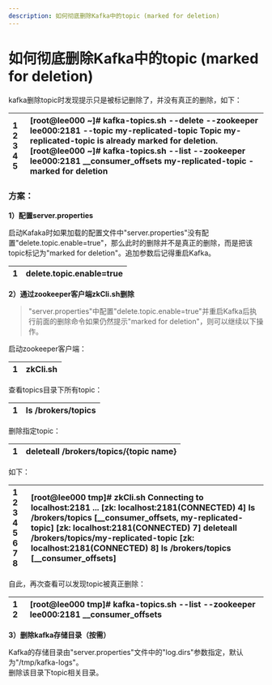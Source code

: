 ```yaml
---
description: 如何彻底删除Kafka中的topic (marked for deletion)
---
```


# 如何彻底删除Kafka中的topic \(marked for deletion\)

kafka删除topic时发现提示只是被标记删除了，并没有真正的删除，如下：

| 1 2 3 4 5  | \[root@lee000 ~\]\# kafka-topics.sh --delete --zookeeper lee000:2181 --topic my-replicated-topic  Topic my-replicated-topic is already marked for deletion.  \[root@lee000 ~\]\# kafka-topics.sh --list --zookeeper lee000:2181  \_\_consumer\_offsets  my-replicated-topic - marked for deletion |
| :--- | :--- |


### 方案：

**1）配置server.properties**

启动Kafaka时如果加载的配置文件中"server.properties"没有配置"delete.topic.enable=true"，那么此时的删除并不是真正的删除，而是把该topic标记为"marked for deletion"。追加参数后记得重启Kafka。

| 1  | delete.topic.enable=true |
| :--- | :--- |


**2）通过zookeeper客户端zkCli.sh删除**

> "server.properties"中配置"delete.topic.enable=true"并重启Kafka后执行前面的删除命令如果仍然提示"marked for deletion"，则可以继续以下操作。

启动zookeeper客户端：

| 1  | zkCli.sh |
| :--- | :--- |


查看topics目录下所有topic：

| 1  | ls /brokers/topics |
| :--- | :--- |


删除指定topic：

| 1  | deleteall /brokers/topics/{topic name} |
| :--- | :--- |


如下：

| 1 2 3 4 5 6 7 8  | \[root@lee000 tmp\]\# zkCli.sh  Connecting to localhost:2181  ...  \[zk: localhost:2181\(CONNECTED\) 4\] ls /brokers/topics  \[\_\_consumer\_offsets, my-replicated-topic\]  \[zk: localhost:2181\(CONNECTED\) 7\] deleteall /brokers/topics/my-replicated-topic  \[zk: localhost:2181\(CONNECTED\) 8\] ls /brokers/topics  \[\_\_consumer\_offsets\] |
| :--- | :--- |


自此，再次查看可以发现topic被真正删除：

| 1 2  | \[root@lee000 tmp\]\# kafka-topics.sh --list --zookeeper lee000:2181  \_\_consumer\_offsets |
| :--- | :--- |


**3）删除kafka存储目录（按需）**

Kafka的存储目录由"server.properties"文件中的"log.dirs"参数指定，默认为"/tmp/kafka-logs"。  
 删除该目录下topic相关目录。

